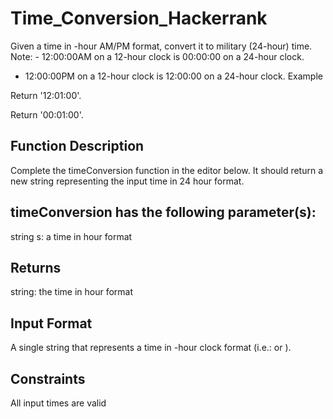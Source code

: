 # Time_Conversion_Hackerrank

Given a time in -hour AM/PM format, convert it to military (24-hour) time.
Note: - 12:00:00AM on a 12-hour clock is 00:00:00 on a 24-hour clock. 
- 12:00:00PM on a 12-hour clock is 12:00:00 on a 24-hour clock.
Example

Return '12:01:00'.

Return '00:01:00'.
## Function Description
Complete the timeConversion function in the editor below. It should return a new string representing the input time in 24 hour format.
## timeConversion has the following parameter(s):
string s: a time in  hour format
## Returns
string: the time in  hour format
## Input Format
A single string  that represents a time in -hour clock format (i.e.:  or ).
## Constraints
All input times are valid
